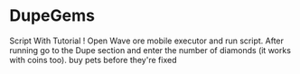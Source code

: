 # DupeGems
Script With Tutorial !
Open Wave ore mobile executor and run script.
After running go to the Dupe section and enter the number of diamonds (it works with coins too).
buy pets before they're fixed 
